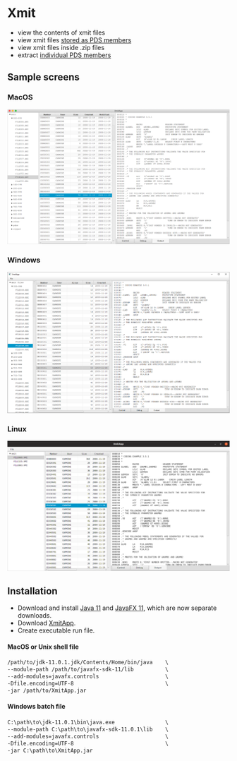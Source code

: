 # Xmit
- view the contents of xmit files
- view xmit files [stored as PDS members](resources/embedded.md)
- view xmit files inside .zip files
- extract [individual PDS members](resources/extract.md)

## Sample screens
### MacOS
![Mac](resources/xmitosx.png?raw=true "Mac")
### Windows
![Windows](resources/xmitwin.png?raw=true "Windows")
### Linux
![Linux](resources/xmitlinux.png?raw=true "Linux")

## Installation
- Download and install [Java 11](https://jdk.java.net/11/) and [JavaFX 11](https://gluonhq.com/products/javafx/), which are now separate downloads.
- Download [XmitApp](https://github.com/dmolony/xmit/releases).
- Create executable run file.  
#### MacOS or Unix shell file  

```
/path/to/jdk-11.0.1.jdk/Contents/Home/bin/java    \
--module-path /path/to/javafx-sdk-11/lib          \
--add-modules=javafx.controls                     \
-Dfile.encoding=UTF-8                             \
-jar /path/to/XmitApp.jar
```  
#### Windows batch file  

```
C:\path\to\jdk-11.0.1\bin\java.exe                \
--module-path C:\path\to\javafx-sdk-11.0.1\lib    \
--add-modules=javafx.controls                     \
-Dfile.encoding=UTF-8                             \
-jar C:\path\to\XmitApp.jar
```
